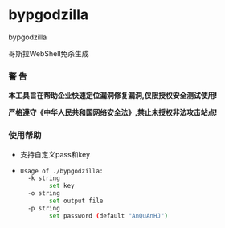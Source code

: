 # bypgodzilla
bypgodzilla

哥斯拉WebShell免杀生成

### 警 告

**本工具旨在帮助企业快速定位漏洞修复漏洞,仅限授权安全测试使用!**

**严格遵守《中华人民共和国网络安全法》,禁止未授权非法攻击站点!**

### 使用帮助

* 支持自定义pass和key

* ```bash
  Usage of ./bypgodzilla:
    -k string
          set key
    -o string
          set output file
    -p string
          set password (default "AnQuAnHJ")
  ```
